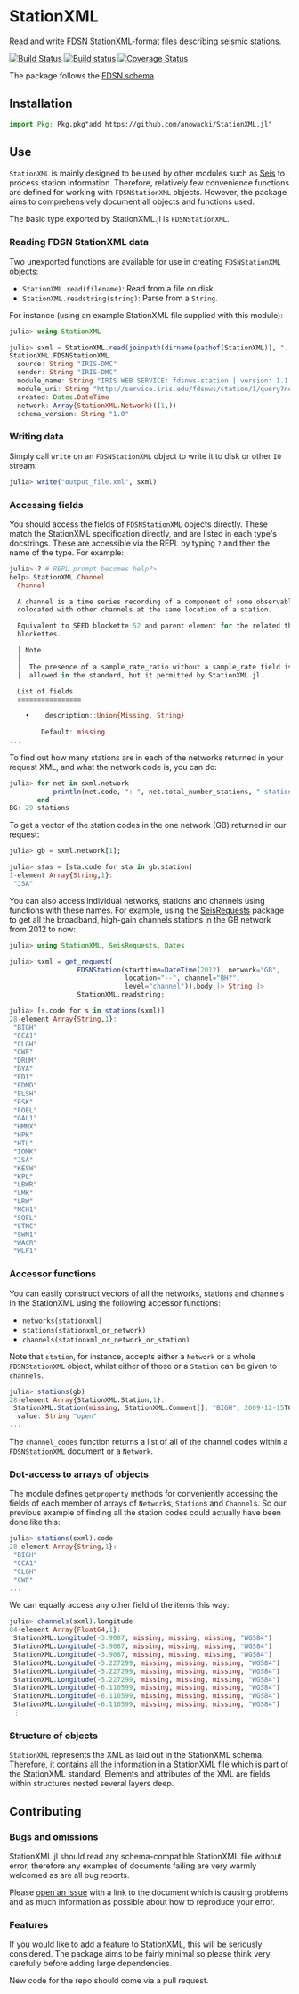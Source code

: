 # StationXML

Read and write [FDSN StationXML-format](https://www.fdsn.org/xml/station)
files describing seismic stations.

[![Build Status](https://travis-ci.org/anowacki/StationXML.jl.svg?branch=master)](https://travis-ci.org/anowacki/StationXML.jl)
[![Build status](https://ci.appveyor.com/api/projects/status/qjedw1iel0d4vhh4?svg=true)](https://ci.appveyor.com/project/AndyNowacki/stationxml-jl)
[![Coverage Status](https://coveralls.io/repos/github/anowacki/StationXML.jl/badge.svg?branch=master)](https://coveralls.io/github/anowacki/StationXML.jl?branch=master)

The package follows the [FDSN schema](https://www.fdsn.org/xml/station/fdsn-station-1.0.xsd).

## Installation

```julia
import Pkg; Pkg.pkg"add https://github.com/anowacki/StationXML.jl"
```


## Use

`StationXML` is mainly designed to be used by other modules such
as [Seis](https://github.com/anowacki/Seis.jl) to process
station information.  Therefore, relatively few convenience functions
are defined for working with `FDSNStationXML` objects.  However,
the package aims to comprehensively document all objects and functions
used.

The basic type exported by StationXML.jl is `FDSNStationXML`.


### Reading FDSN StationXML data

Two unexported functions are available for use in creating `FDSNStationXML` objects:

- `StationXML.read(filename)`: Read from a file on disk.
- `StationXML.readstring(string)`: Parse from a `String`.

For instance (using an example StationXML file supplied with this module):

```julia
julia> using StationXML

julia> sxml = StationXML.read(joinpath(dirname(pathof(StationXML)), "..", "test", data", "JSA.xml"))
StationXML.FDSNStationXML
  source: String "IRIS-DMC"
  sender: String "IRIS-DMC"
  module_name: String "IRIS WEB SERVICE: fdsnws-station | version: 1.1.36"
  module_uri: String "http://service.iris.edu/fdsnws/station/1/query?network=GB&station=JSA&level=response&format=xml&nodata=204"
  created: Dates.DateTime
  network: Array{StationXML.Network}((1,))
  schema_version: String "1.0"

```

### Writing data

Simply call `write` on an `FDSNStationXML` object to write it to disk or other
`IO` stream:

```julia
julia> write("output_file.xml", sxml)
```

### Accessing fields

You should access the fields of `FDSNStationXML` objects directly.  These match the
StationXML specification directly, and are listed in each type's docstrings.
These are accessible via the REPL by typing `?` and then the name of the
type.  For example:

```julia
julia> ? # REPL prompt becomes help?>
help> StationXML.Channel
  Channel

  A channel is a time series recording of a component of some observable, often
  colocated with other channels at the same location of a station.

  Equivalent to SEED blockette 52 and parent element for the related the response
  blockettes.

  │ Note
  │
  │  The presence of a sample_rate_ratio without a sample_rate field is not
  │  allowed in the standard, but it permitted by StationXML.jl.

  List of fields
  ≡≡≡≡≡≡≡≡≡≡≡≡≡≡≡≡

    •    description::Union{Missing, String}
      
        Default: missing
...
```

To find out how many stations are in each of the networks returned in your request
XML, and what the network code is, you can do:

```julia
julia> for net in sxml.network
           println(net.code, ": ", net.total_number_stations, " stations")
       end
BG: 29 stations
```

To get a vector of the station codes in the one network (GB) returned in our request:

```julia
julia> gb = sxml.network[1];

julia> stas = [sta.code for sta in gb.station]
1-element Array{String,1}:
 "JSA"

```

You can also access individual networks, stations and channels using functions with
these names.  For example, using the [SeisRequests](https://github.com/anowacki/SeisRequests.jl)
package to get all the broadband, high-gain channels stations in the GB network from 2012 to now:

```julia
julia> using StationXML, SeisRequests, Dates

julia> sxml = get_request(
                 FDSNStation(starttime=DateTime(2012), network="GB",
                             location="--", channel="BH?",
                             level="channel")).body |> String |>
                 StationXML.readstring;

julia> [s.code for s in stations(sxml)]
28-element Array{String,1}:
 "BIGH"
 "CCA1"
 "CLGH"
 "CWF"
 "DRUM"
 "DYA"
 "EDI"
 "EDMD"
 "ELSH"
 "ESK"
 "FOEL"
 "GAL1"
 "HMNX"
 "HPK"
 "HTL"
 "IOMK"
 "JSA"
 "KESW"
 "KPL"
 "LBWR"
 "LMK"
 "LRW"
 "MCH1"
 "SOFL"
 "STNC"
 "SWN1"
 "WACR"
 "WLF1"

```


### Accessor functions

You can easily construct vectors of all the networks, stations and channels in the StationXML
using the following accessor functions:

- `networks(stationxml)`
- `stations(stationxml_or_network)`
- `channels(stationxml_or_network_or_station)`

Note that `station`, for instance, accepts either a `Network` or a whole `FDSNStationXML`
object, whilst either of those or a `Station` can be given to `channels`.

```julia
julia> stations(gb)
28-element Array{StationXML.Station,1}:
 StationXML.Station(missing, StationXML.Comment[], "BIGH", 2009-12-15T00:00:00, 2599-12-31T23:59:59, StationXML.RestrictedStatus
  value: String "open"
...
```

The `channel_codes` function returns a list of all of the channel codes within
a `FDSNStationXML` document or a `Network`.


### Dot-access to arrays of objects

The module defines `getproperty` methods for conveniently accessing the fields of each member
of arrays of `Network`s, `Station`s and `Channel`s.  So our previous example of finding all
the station codes could actually have been done like this:

```julia
julia> stations(sxml).code
28-element Array{String,1}:
 "BIGH"
 "CCA1"
 "CLGH"
 "CWF"
...
```

We can equally access any other field of the items this way:

```julia
julia> channels(sxml).longitude
84-element Array{Float64,1}:
 StationXML.Longitude(-3.9087, missing, missing, missing, "WGS84")
 StationXML.Longitude(-3.9087, missing, missing, missing, "WGS84")
 StationXML.Longitude(-3.9087, missing, missing, missing, "WGS84")
 StationXML.Longitude(-5.227299, missing, missing, missing, "WGS84")
 StationXML.Longitude(-5.227299, missing, missing, missing, "WGS84")
 StationXML.Longitude(-5.227299, missing, missing, missing, "WGS84")
 StationXML.Longitude(-6.110599, missing, missing, missing, "WGS84")
 StationXML.Longitude(-6.110599, missing, missing, missing, "WGS84")
 StationXML.Longitude(-6.110599, missing, missing, missing, "WGS84")
 ⋮
```


### Structure of objects

`StationXML` represents the XML as laid out in the StationXML schema.
Therefore, it contains all the information in a StationXML file which
is part of the StationXML standard.  Elements and attributes of the XML
are fields within structures nested several layers deep.


## Contributing

### Bugs and omissions
StationXML.jl should read any schema-compatible StationXML
file without error, therefore any examples of documents failing are very
warmly welcomed as are all bug reports.

Please [open an issue](https://github.com/anowacki/StationXML.jl/issues/new)
with a link to the document which is causing problems and as much
information as possible about how to reproduce your error.

### Features
If you would like to add a feature to StationXML, this will be seriously
considered.  The package aims to be fairly minimal so please think very
carefully before adding large dependencies.

New code for the repo should come via a pull request.
